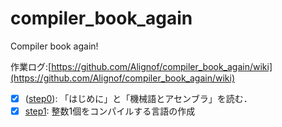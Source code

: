 # compiler_book_again
Compiler book again!

作業ログ:[https://github.com/Alignof/compiler_book_again/wiki](https://github.com/Alignof/compiler_book_again/wiki)

- [x] ([step0](https://github.com/Alignof/compiler_book_again/wiki/step0)): 「はじめに」と「機械語とアセンブラ」を読む．
- [x] [step1](https://github.com/Alignof/compiler_book_again/wiki/step1): 整数1個をコンパイルする言語の作成
